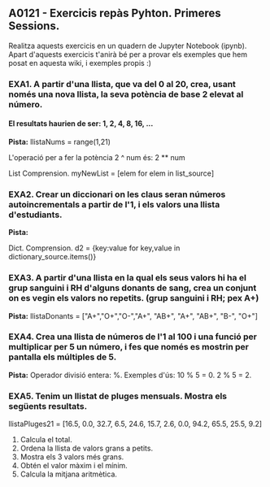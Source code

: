 ## A0121 - Exercicis repàs Pyhton. Primeres Sessions.

Realitza aquests exercicis en un quadern de Jupyter Notebook (ipynb).
Apart d'aquests exercicis t'anirà bé per a provar els exemples que hem posat en aquesta wiki, i exemples propis :) 

### EXA1. A partir d'una llista, que va del 0 al 20, crea, usant només una nova llista, la seva potència de base 2 elevat al número.
#### El resultats haurien de ser: 1, 2, 4, 8, 16, ...

**Pista:**
llistaNums = range(1,21)

L'operació per a fer la potència 2 ^ num és: 2 ** num

List Comprension. 
myNewList = [elem for elem in list_source]

### EXA2. Crear un diccionari on les claus seran números autoincrementals a partir de l'1, i els valors una llista d'estudiants. 

**Pista:**

Dict. Comprension.
d2 = {key:value for key,value in dictionary_source.items()}


### EXA3. A partir d'una llista en la qual els seus valors hi ha el grup sanguini i RH d'alguns donants de sang, crea un conjunt on es vegin els valors no repetits. (grup sanguini i RH; pex A+)

**Pista:**
llistaDonants = ["A+","O+","O-","A+", "AB+", "A+", "AB+", "B-", "O+"]


### EXA4. Crea una llista de números de l'1 al 100 i una funció per multiplicar per 5 un número, i fes que només es mostrin per pantalla els múltiples de 5.

**Pista:**
Operador divisió entera: %.
Exemples d'ús: 10 % 5 = 0. 2 % 5 = 2.


### EXA5. Tenim un llistat de pluges mensuals. Mostra els següents resultats.
llistaPluges21 = [16.5, 0.0, 32.7, 6.5, 24.6, 15.7, 2.6, 0.0, 94.2, 65.5, 25.5, 9.2]
1. Calcula el total.
2. Ordena la llista de valors grans a petits.
3. Mostra els 3 valors més grans.
4. Obtén el valor màxim i el mínim.
5. Calcula la mitjana aritmètica.

